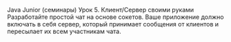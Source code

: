Java Junior (семинары)
Урок 5. Клиент/Сервер своими руками
Разработайте простой чат на основе сокетов. 
Ваше приложение должно включать в себя сервер, который принимает сообщения от клиентов и пересылает их всем участникам чата.